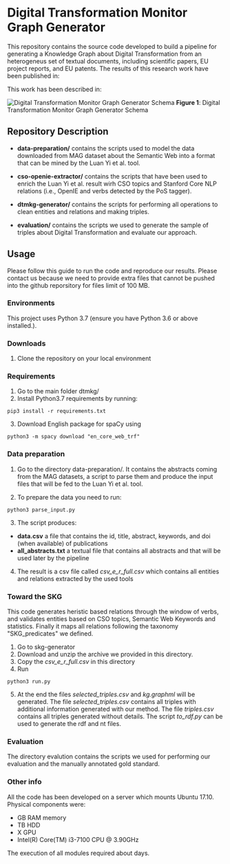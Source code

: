 # Digital Transformation Monitor Graph Generator



This repository contains the source code developed to build a pipeline for generating a Knowledge Graph about Digital Transformation from an heterogeneus set of textual documents, including scientific papers, EU project reports, and EU patents. The results of this research work have been published in: 

This work has been described in:

![Digital Transformation Monitor Graph Generator Schema](https://github.com/zavavan/dtmkg/blob/master/skg_schema.png)
**Figure 1**: Digital Transformation Monitor Graph Generator Schema

## Repository Description

- **data-preparation/** contains the scripts used to model the data downloaded from MAG dataset about the Semantic Web into a format that can be mined by the Luan Yi et al. tool. 

- **cso-openie-extractor/** contains the scripts that have been used to enrich the Luan Yi et al. result wirh CSO topics and Stanford Core NLP relations (i.e., OpenIE and verbs detected by the PoS tagger).

- **dtmkg-generator/** contains the scripts for performing all operations to clean entities and relations and making triples.

- **evaluation/** contains the scripts we used to generate the sample of triples about Digital Transformation and evaluate our approach.

## Usage
Please follow this guide to run the code and reproduce our results. Please contact us because we need to provide extra files that cannot be pushed into the github reporsitory for files limit of 100 MB.

### Environments
This project uses Python 3.7 (ensure you have Python 3.6 or above installed.).


### Downloads 
1. Clone the repository on your local environment


### Requirements
1. Go to the main folder dtmkg/
2. Install Python3.7 requirements by running:
```
pip3 install -r requirements.txt
```
3. Download English package for spaCy using 
```
python3 -m spacy download "en_core_web_trf"
```

### Data preparation
1. Go to the directory data-preparation/. It contains the abstracts coming from the MAG datasets, a script to parse them and produce the input files that will be fed to the Luan Yi et al. tool.

2. To prepare the data you need to run:

```
python3 parse_input.py
```

3. The script produces:
- **data.csv** a file that contains the id, title, abstract, keywords, and doi (when available) of publications
- **all_abstracts.txt** a textual file that contains all abstracts and that will be used later by the pipeline


4. The result is a csv file called *csv_e_r_full.csv* which contains all entities and relations extracted by the used tools


### Toward the SKG
This code generates heristic based relations through the window of verbs, and validates entities based on CSO topics, Semantic Web Keywords and statistics. Finally it maps all relations following the taxonomy "SKG_predicates" we defined. 

1. Go to skg-generator
2. Download and unzip the archive we provided in this directory.
3. Copy the *csv_e_r_full.csv* in this directory
4. Run
```
python3 run.py
```
5. At the end the files *selected_triples.csv* and *kg.graphml* will be generated.  The file *selected_triples.csv* contains all triples with additional information generated with our method. The file *triples.csv* contains all triples generated without details. The script *to_rdf.py* can be used to generate the rdf and nt files.


### Evaluation

The directory evalution contains the scripts we used for performing our evaluation and the manually annotated gold standard.

### Other info

All the code has been developed on a server which mounts Ubuntu 17.10. Physical components were:
-  GB RAM memory
- TB HDD
-  X GPU
- Intel(R) Core(TM) i3-7100 CPU @ 3.90GHz

The execution of all modules required about  days.








